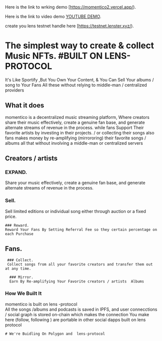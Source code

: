Here  is the  link to  wrking  demo [https://momentico2.vercel.app/).

Here  is the  link to  video demo  [YOUTUBE DEMO](https://youtu.be/V6dRjdHlzC8).

create  you  lens  testnet handle here   [https://testnet.lenster.xyz/).

# The simplest way to create & collect Music NFTs.       #BUILT ON LENS-PROTOCOL

It's Like Sportify ,But You Own Your Content, & You Can Sell Your albums / song  to Your Fans
All these  without  relying  to  middle-man / centralized providers 

## What it does
momentico is a decentralized music streaming platform, Where creators share their music effectively, create a genuine fan base, and generate alternate streams of revenue in the process. while fans Support Their favorite artists by investing in their projects. / or collecting their songs also fans makes money by re-amplifying (mirrororing) their favorite songs / albums all that without involving a middle-man or centralized servers

  ## Creators / artists
  
  ### EXPAND.
  Share your music effectively, create a genuine fan base, and generate alternate streams of revenue in the process.
  
   ### Sell.
   Sell limited editions or individual song either through auction or a fixed price.
   
    ### Reward.
    Reward Your Fans By Setting Referral Fee so they certain percentage on each Purchase
  
  ## Fans.
     ### Collect.
     Collect songs from all your favorite creators and transfer them out at any time.
     
      ### Mirror.  
      Earn By Re-amplifying Your Favorite creators / artists  Albums
      
    
### How We  Built  It
 momentico  is  built  on  lens -protocol  
 All the songs /albums and podcasts is saved in IPFS, and user connecctions / social graph is stored  on-chain which makes the connection You make here (follow, following ) are portable in other social dapps built on lens protocol

    # We're Buidling On Polygon and  lens-protocol 
